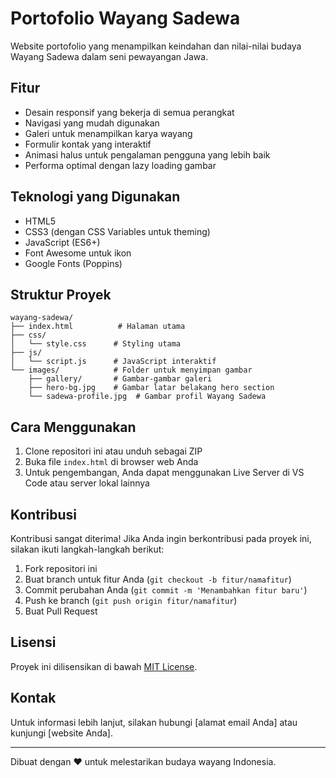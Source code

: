 # Portofolio Wayang Sadewa

Website portofolio yang menampilkan keindahan dan nilai-nilai budaya Wayang Sadewa dalam seni pewayangan Jawa.

## Fitur

- Desain responsif yang bekerja di semua perangkat
- Navigasi yang mudah digunakan
- Galeri untuk menampilkan karya wayang
- Formulir kontak yang interaktif
- Animasi halus untuk pengalaman pengguna yang lebih baik
- Performa optimal dengan lazy loading gambar

## Teknologi yang Digunakan

- HTML5
- CSS3 (dengan CSS Variables untuk theming)
- JavaScript (ES6+)
- Font Awesome untuk ikon
- Google Fonts (Poppins)

## Struktur Proyek

```
wayang-sadewa/
├── index.html          # Halaman utama
├── css/
│   └── style.css      # Styling utama
├── js/
│   └── script.js      # JavaScript interaktif
└── images/            # Folder untuk menyimpan gambar
    ├── gallery/       # Gambar-gambar galeri
    ├── hero-bg.jpg    # Gambar latar belakang hero section
    └── sadewa-profile.jpg  # Gambar profil Wayang Sadewa
```

## Cara Menggunakan

1. Clone repositori ini atau unduh sebagai ZIP
2. Buka file `index.html` di browser web Anda
3. Untuk pengembangan, Anda dapat menggunakan Live Server di VS Code atau server lokal lainnya

## Kontribusi

Kontribusi sangat diterima! Jika Anda ingin berkontribusi pada proyek ini, silakan ikuti langkah-langkah berikut:

1. Fork repositori ini
2. Buat branch untuk fitur Anda (`git checkout -b fitur/namafitur`)
3. Commit perubahan Anda (`git commit -m 'Menambahkan fitur baru'`)
4. Push ke branch (`git push origin fitur/namafitur`)
5. Buat Pull Request

## Lisensi

Proyek ini dilisensikan di bawah [MIT License](LICENSE).

## Kontak

Untuk informasi lebih lanjut, silakan hubungi [alamat email Anda] atau kunjungi [website Anda].

---

Dibuat dengan ❤️ untuk melestarikan budaya wayang Indonesia.
